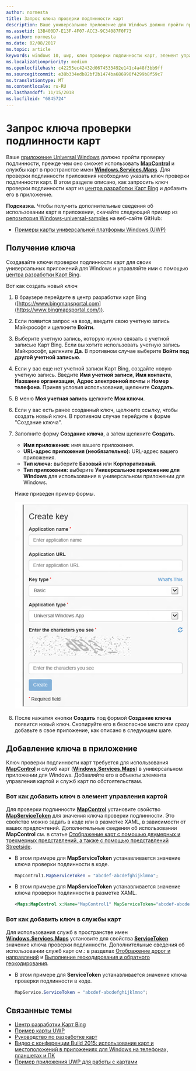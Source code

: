 ```yaml
---
author: normesta
title: Запрос ключа проверки подлинности карт
description: Ваше универсальное приложение для Windows должно пройти проверку подлинности, прежде чем оно сможет использовать MapControl и службы карт в пространстве имен Windows.Services.Maps.
ms.assetid: 13B400D7-E13F-4F07-ACC3-9C34087F0F73
ms.author: normesta
ms.date: 02/08/2017
ms.topic: article
keywords: windows 10, uwp, ключ проверки подлинности карт, элемент управления картой
ms.localizationpriority: medium
ms.openlocfilehash: c42255ec42432d0674533492e141c4a48f3bb9ff
ms.sourcegitcommit: e38b334edb82bf2b1474ba686990f4299b8f59c7
ms.translationtype: MT
ms.contentlocale: ru-RU
ms.lasthandoff: 11/15/2018
ms.locfileid: "6845724"
---
```

# <a name="request-a-maps-authentication-key"></a>Запрос ключа проверки подлинности карт




Ваше [приложение Universal Windows](https://msdn.microsoft.com/library/windows/apps/dn894631) должно пройти проверку подлинности, прежде чем оно сможет использовать [**MapControl**](https://msdn.microsoft.com/library/windows/apps/dn637004) и службы карт в пространстве имен [**Windows.Services.Maps**](https://msdn.microsoft.com/library/windows/apps/dn636979). Для проверки подлинности приложения необходимо указать ключ проверки подлинности карт. В этом разделе описано, как запросить ключ проверки подлинности карт из [центра разработки Карт Bing](https://www.bingmapsportal.com/) и добавить его в приложение.

**Подсказка.** Чтобы получить дополнительные сведения об использовании карт в приложении, скачайте следующий пример из [репозитория Windows-universal-samples](http://go.microsoft.com/fwlink/p/?LinkId=619979) на веб-сайте GitHub:

-   [Примеры карты универсальной платформы Windows (UWP)](http://go.microsoft.com/fwlink/p/?LinkId=619977)

## <a name="get-a-key"></a>Получение ключа


Создавайте ключи проверки подлинности карт для своих универсальных приложений для Windows и управляйте ими с помощью [центра разработки Карт Bing](https://www.bingmapsportal.com/).

Вот как создать новый ключ

1.  В браузере перейдите в центр разработки карт Bing ([https://www.bingmapsportal.com](https://www.bingmapsportal.com/)).

2.  Если появится запрос на вход, введите свою учетную запись Майкрософт и щелкните **Войти**.

3.  Выберите учетную запись, которую нужно связать с учетной записью Карт Bing. Если вы хотите использовать учетную запись Майкрософт, щелкните **Да**. В противном случае выберите **Войти под другой учетной записью**.

4.  Если у вас еще нет учетной записи Карт Bing, создайте новую учетную запись. Введите **Имя учетной записи**, **Имя контакта**, **Название организации**, **Адрес электронной почты** и **Номер телефона**. Приняв условия использования, щелкните **Создать**.

5.  В меню **Моя учетная запись** щелкните **Мои ключи**.

6.  Если у вас есть ранее созданный ключ, щелкните ссылку, чтобы создать новый ключ. В противном случае перейдите к форме "Создание ключа".

7.  Заполните форму **Создание ключа**, а затем щелкните **Создать**.

    -   **Имя приложения:** имя вашего приложения.
    -   **URL-адрес приложения (необязательно):** URL-адрес вашего приложения.
    -   **Тип ключа:** выберите **Базовый** или **Корпоративный**.
    -   **Тип приложения:** выберите **Универсальное приложение для Windows** для использования в универсальном приложении для Windows.

    Ниже приведен пример формы.

    ![пример формы создания ключей.](images/createkeydialog.png)

8.  После нажатия кнопки **Создать** под формой **Создание ключа** появится новый ключ. Скопируйте его в безопасное место или сразу добавьте в свое приложение, как описано в следующем шаге.

## <a name="add-the-key-to-your-app"></a>Добавление ключа в приложение


Ключ проверки подлинности карт требуется для использования [**MapControl**](https://msdn.microsoft.com/library/windows/apps/dn637004) и служб карт ([**Windows.Services.Maps**](https://msdn.microsoft.com/library/windows/apps/dn636979)) в универсальном приложении для Windows. Добавляйте его в объекты элемента управления картой и служб карт по обстоятельствам.

### <a name="to-add-the-key-to-a-map-control"></a>Вот как добавить ключ в элемент управления картой

Для проверки подлинности [**MapControl**](https://msdn.microsoft.com/library/windows/apps/dn637004) установите свойство [**MapServiceToken**](https://msdn.microsoft.com/library/windows/apps/dn637036) для значения ключа проверки подлинности. Это свойство можно задать в коде или в разметке XAML, в зависимости от ваших предпочтений. Дополнительные сведения об использовании **MapControl** см. в статье [Отображение карт с помощью двумерных и трехмерных представлений, а также с помощью представлений Streetside](display-maps.md).

-   В этом примере для **MapServiceToken** устанавливается значение ключа проверки подлинности в коде.

    ```cs
    MapControl1.MapServiceToken = "abcdef-abcdefghijklmno";
    ```

-   В этом примере для **MapServiceToken** устанавливается значение ключа проверки подлинности в разметке XAML.

    ```xml
    <Maps:MapControl x:Name="MapControl1" MapServiceToken="abcdef-abcdefghijklmno"/>
    ```

### <a name="to-add-the-key-to-map-services"></a>Вот как добавить ключ в службы карт

Для использования служб в пространстве имен [**Windows.Services.Maps**](https://msdn.microsoft.com/library/windows/apps/dn636979) установите для свойства [**ServiceToken**](https://msdn.microsoft.com/library/windows/apps/dn636977) значение ключа проверки подлинности. Дополнительные сведения об использовании служб карт см.: в разделах [Отображение дорог и направлений](routes-and-directions.md) и [Выполнение геокодирования и обратного геокодирования](geocoding.md).

-   В этом примере для **ServiceToken** устанавливается значение ключа проверки подлинности в коде.

    ```cs
    MapService.ServiceToken = "abcdef-abcdefghijklmno";
    ```

## <a name="related-topics"></a>Связанные темы

* [Центр разработки Карт Bing](https://www.bingmapsportal.com/)
* [Пример карты UWP](http://go.microsoft.com/fwlink/p/?LinkId=619977)
* [Руководство по разработке карт](https://msdn.microsoft.com/library/windows/apps/dn596102)
* [Видео c конференции Build 2015: использование карт и местоположений в приложениях для Windows на телефонах, планшетах и ПК](https://channel9.msdn.com/Events/Build/2015/2-757)
* [Пример приложения UWP для работы с картами](http://go.microsoft.com/fwlink/p/?LinkId=619982)
